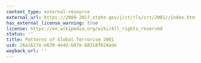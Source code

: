 ```yaml
---
content_type: external-resource
external_url: https://2009-2017.state.gov/j/ct/rls/crt/2001//index.htm
has_external_license_warning: true
license: https://en.wikipedia.org/wiki/All_rights_reserved
status: ''
title: Patterns of Global Terrorism 2001
uid: 26a1617e-e639-4e4d-b87e-68318f624ade
wayback_url: ''
---
```

